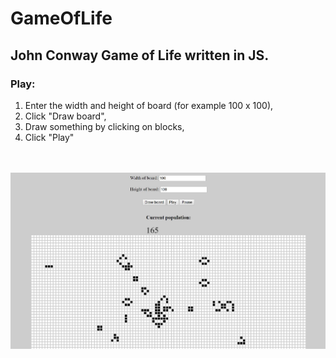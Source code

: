# GameOfLife

## John Conway Game of Life written in JS.

### Play:

1. Enter the width and height of board (for example 100 x 100),
2. Click "Draw board",
3. Draw something by clicking on blocks,
4. Click "Play"

<p align="center">
  <br /><br />
  <img src="https://raw.githubusercontent.com/mostrozny/GameOfLife/master/images/gameoflifeimg.jpg" alt="text" width="600" />
 
</p>
